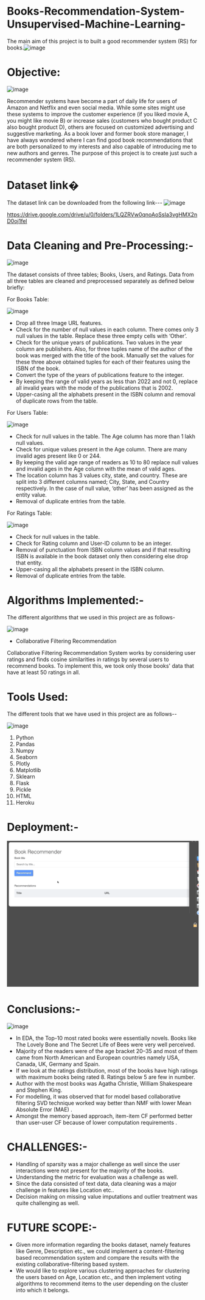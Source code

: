 # Books-Recommendation-System-Unsupervised-Machine-Learning-
The main aim of this project is to built a good recommender system (RS) for books.![image](https://user-images.githubusercontent.com/88799249/154325914-620e6434-edc3-4ace-b6a1-22d3408cd07a.png)
# Objective:

![image](https://user-images.githubusercontent.com/88799249/155769464-4ae168f7-90b3-402f-bfad-9a8fe1cea43d.png)

Recommender systems have become a part of daily life for users of Amazon and Netflix and even social media. While some sites might use these systems to improve the customer experience (if you liked movie A, you might like movie B) or increase sales (customers who bought product C also bought product D), others are focused on customized advertising and suggestive marketing. As a book lover and former book store manager, I have always wondered where I can find good book recommendations that are both personalized to my interests and also capable of introducing me to new authors and genres. The purpose of this project is to create just such a recommender system (RS).
# Dataset link�
The dataset link can be downloaded from the following link---
![image](https://user-images.githubusercontent.com/88799249/155766744-518f69c1-4ef6-490f-82a7-4cafe73fa8ce.png)

https://drive.google.com/drive/u/0/folders/1LQZRVw0qnoAoSsIa3vgHMX2nD0oj1fel
# Data Cleaning and Pre-Processing:-
![image](https://user-images.githubusercontent.com/88799249/155766150-2821ace4-030c-4c2c-9dab-dd943ba4e23c.png)


The dataset consists of three tables; Books, Users, and Ratings. Data from all three tables are cleaned and preprocessed separately as defined below briefly:

For Books Table:


![image](https://user-images.githubusercontent.com/88799249/155894733-7ff5900c-d369-4029-b102-94afff54d390.png)


* Drop all three Image URL features.
* Check for the number of null values in each column. There comes only 3 null values in the table. Replace these three empty cells with ‘Other’.
* Check for the unique years of publications. Two values in the year column are publishers. Also, for three tuples name of the author of the book was merged with the title of the book. Manually set the values for these three above obtained tuples for each of their features using the ISBN of the book.
* Convert the type of the years of publications feature to the integer.
* By keeping the range of valid years as less than 2022 and not 0, replace all invalid years with the mode of the publications that is 2002.
* Upper-casing all the alphabets present in the ISBN column and removal of duplicate rows from the table.


For Users Table:


 ![image](https://user-images.githubusercontent.com/88799249/155894836-9167ebea-4cec-43d7-ad92-689ee90227aa.png)


* Check for null values in the table. The Age column has more than 1 lakh null values.
* Check for unique values present in the Age column. There are many invalid ages present like 0 or 244.
* By keeping the valid age range of readers as 10 to 80 replace null values and invalid ages in the Age column with the mean of valid ages.
* The location column has 3 values city, state, and country. These are split into 3 different columns named; City, State, and Country respectively. In the case of null value, ‘other’ has been assigned as the entity value.
* Removal of duplicate entries from the table.


For Ratings Table:

![image](https://user-images.githubusercontent.com/88799249/155894867-656a879c-9d55-46b5-9650-2d23097aadd7.png)


* Check for null values in the table.
* Check for Rating column and User-ID column to be an integer.
* Removal of punctuation from ISBN column values and if that resulting ISBN is available in the book dataset only then considering else drop that entity.
* Upper-casing all the alphabets present in the ISBN column.
* Removal of duplicate entries from the table.

#  Algorithms Implemented:- 
The different algorithms that we used in this project are as follows-

 ![image](https://user-images.githubusercontent.com/88799249/156038176-6dd56841-4a97-426d-982a-bb1b53f316ef.png)


* Collaborative Filtering Recommendation

Collaborative Filtering Recommendation System works by considering user ratings and finds cosine similarities in ratings by several users to recommend books. To implement this, we took only those books' data that have at least 50 ratings in all.

# Tools Used:
The different tools that we have used in this project are as follows--

![image](https://user-images.githubusercontent.com/88799249/155894943-6c80d776-5281-4cd3-a3b0-1f985608cf4b.png)

1. Python
2. Pandas
3. Numpy
4. Seaborn
5. Plotly
5. Matplotlib
6. Sklearn
7. Flask
8. Pickle
9. HTML
10. Heroku
# Deployment:-

![image](https://github.com/KasumiL5x/book-recommendation-system/blob/master/screenshots/hhgttg.gif?raw=true)

# Conclusions:-
![image](https://user-images.githubusercontent.com/88799249/157094645-80569668-beff-4d2f-99d7-3e1cc6045fb5.png)

*  In EDA, the Top-10 most rated books were essentially novels. Books like The Lovely Bone and The Secret Life of Bees were very well perceived.
*  Majority of the readers were of the age bracket 20–35 and most of them came from North American and European countries namely USA, Canada, UK, Germany and Spain.
*  If we look at the ratings distribution, most of the books have high ratings with maximum books being rated 8. Ratings below 5 are few in number.
*  Author with the most books was Agatha Christie, William Shakespeare and Stephen King.
*  For modelling, it was observed that for model based collaborative filtering SVD technique worked way better than NMF with lower Mean Absolute Error (MAE) .
*  Amongst the memory based approach, item-item CF performed better than user-user CF because of lower computation requirements .

# CHALLENGES:-
* Handling of sparsity was a major challenge as well since the user interactions were not present for the majority of the books.
* Understanding the metric for evaluation was a challenge as well.
* Since the data consisted of text data, data cleaning was a major challenge in features like Location etc..
* Decision making on missing value imputations and outlier treatment was quite challenging as well.

# FUTURE SCOPE:-
* Given more information regarding the books dataset, namely features like Genre, Description etc., we could implement a content-filtering based recommendation system and compare the results with the existing collaborative-filtering based system.
* We would like to explore various clustering approaches for clustering the users based on Age, Location etc., and then implement voting algorithms to recommend items to the user depending on the cluster into which it belongs.









